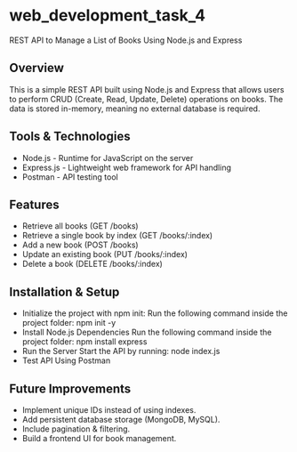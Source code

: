  # web_development_task_4
 REST API to Manage a List of Books Using Node.js and Express
## Overview
This is a simple REST API built using Node.js and Express that allows users to perform CRUD (Create, Read, Update, Delete) operations on books. The data is stored in-memory, meaning no external database is required.

## Tools & Technologies 
- Node.js - Runtime for JavaScript on the server
- Express.js - Lightweight web framework for API handling
- Postman - API testing tool

## Features
- Retrieve all books (GET /books)
- Retrieve a single book by index (GET /books/:index)
- Add a new book (POST /books)
- Update an existing book (PUT /books/:index)
- Delete a book (DELETE /books/:index)

## Installation & Setup
- Initialize the project with npm init:
 Run the following command inside the project folder:
   npm init -y
- Install Node.js Dependencies
 Run the following command inside the project folder:
  npm install express
- Run the Server
Start the API by running:
 node index.js
- Test API Using Postman

## Future Improvements
- Implement unique IDs instead of using indexes.
- Add persistent database storage (MongoDB, MySQL).
- Include pagination & filtering.
- Build a frontend UI for book management.
